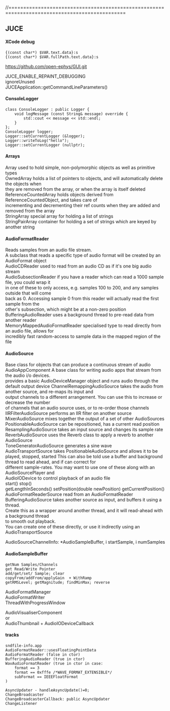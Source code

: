 //==============================================================================================

## JUCE

#### XCode debug
    {(const char*) $VAR.text.data}:s
    {(const char*) $VAR.fullPath.text.data}:s

https://github.com/open-ephys/GUI.git

JUCE_ENABLE_REPAINT_DEBUGGING  
ignoreUnused  
JUCEApplication::getCommandLineParameters()  

#### ConsoleLogger
    class ConsoleLogger : public Logger {
        void logMessage (const String& message) override {
            std::cout << message << std::endl;
        }
    };
    ConsoleLogger logger;
    Logger::setCurrentLogger (&logger);
    Logger::writeToLog("hello");
    Logger::setCurrentLogger (nullptr);

#### Arrays
Array used to hold simple, non-polymorphic objects as well as primitive types  
OwnedArray holds a list of pointers to objects, and will automatically delete the objects when  
they are removed from the array, or when the array is itself deleted  
ReferenceCountedArray holds objects derived from ReferenceCountedObject, and takes care of  
incrementing and decrementing their ref counts when they are added and removed from the array  
StringArray special array for holding a list of strings  
StringPairArray container for holding a set of strings which are keyed by another string  

#### AudioFormatReader
Reads samples from an audio file stream.  
A subclass that reads a specific type of audio format will be created by an AudioFormat object  
AudioCDReader used to read from an audio CD as if it's one big audio stream  
AudioSubsectionReader if you have a reader which can read a 1000 sample file, you could wrap it  
in one of these to only access, e.g. samples 100 to 200, and any samples outside that will come  
back as 0. Accessing sample 0 from this reader will actually read the first sample from the  
other's subsection, which might be at a non-zero position  
BufferingAudioReader uses a background thread to pre-read data from another reader  
MemoryMappedAudioFormatReader specialised type to read directly from an audio file, allows for  
incredibly fast random-access to sample data in the mapped region of the file

#### AudioSource
Base class for objects that can produce a continuous stream of audio
AudioAppComponent A base class for writing audio apps that stream from the audio i/o devices.  
provides a basic AudioDeviceManager object and runs audio through the default output device
ChannelRemappingAudioSource takes the audio from another source, and re-maps its input and  
output channels to a different arrangement. You can use this to increase or decrease the number  
of channels that an audio source uses, or to re-order those channels  
IIRFilterAudioSource performs an IIR filter on another source  
MixerAudioSource mixes together the output of a set of other AudioSources  
PositionableAudioSource can be repositioned, has a current read position  
ResamplingAudioSource takes an input source and changes its sample rate  
ReverbAudioSource uses the Reverb class to apply a reverb to another AudioSource  
ToneGeneratorAudioSource generates a sine wave  
AudioTransportSource takes PositionableAudioSource and allows it to be played, stopped, started
This can also be told use a buffer and background thread to read ahead, and if can correct for  
different sample-rates. You may want to use one of these along with an AudioSourcePlayer and  
AudioIODevice to control playback of an audio file  
start() stop()  
getLengthInSeconds() setPosition(double newPosition) getCurrentPosition()  
AudioFormatReaderSource read from an AudioFormatReader  
BufferingAudioSource takes another source as input, and buffers it using a thread.  
Create this as a wrapper around another thread, and it will read-ahead with a background thread  
to smooth out playback.    
You can create one of these directly, or use it indirectly using an AudioTransportSource  

AudioSourceChannelInfo: *AudioSampleBuffer, i startSample, i numSamples

#### AudioSampleBuffer
    getNum Samples/Channels
    get Read/Write Pointer
    add/get/set/ Sample; clear
    copyFrom/addFrom/applyGain	+ WithRamp
    getRMSLevel; getMagnitude; findMinMax; reverse

AudioFormatManager  
AudioFormatWriter  
ThreadWithProgressWindow  

AudioVisualiserComponent  
or  
AudioThumbnail + AudioIODeviceCallback  

#### tracks
    sndfile-info.app
    AudioFormatReader::usesFloatingPointData
    AudioFormatReader (false in ctor)
    BufferingAudioReader (true in ctor)
    WavAudioFormatReader (true in ctor in case:
        format == 3
        format == 0xfffe /*WAVE_FORMAT_EXTENSIBLE*/
        subFormat == IEEEFloatFormat
    )
    
    AsyncUpdater - handleAsyncUpdate()=0;
    ChangeBroadcaster
    ChangeBroadcasterCallback: public AsyncUpdater
    ChangeListener

